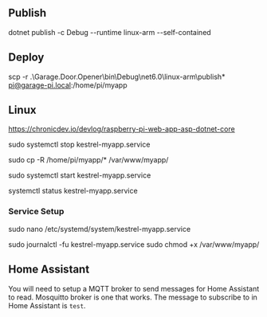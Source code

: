 ## Publish

dotnet publish -c Debug --runtime linux-arm --self-contained

## Deploy

scp -r .\Garage.Door.Opener\bin\Debug\net6.0\linux-arm\publish\* pi@garage-pi.local:/home/pi/myapp

## Linux

https://chronicdev.io/devlog/raspberry-pi-web-app-asp-dotnet-core

sudo systemctl stop kestrel-myapp.service

sudo cp -R /home/pi/myapp/* /var/www/myapp/

sudo systemctl start kestrel-myapp.service

systemctl status kestrel-myapp.service

### Service Setup

sudo nano /etc/systemd/system/kestrel-myapp.service

sudo journalctl -fu kestrel-myapp.service
sudo chmod +x /var/www/myapp/

## Home Assistant

You will need to setup a MQTT broker to send messages for Home Assistant to read. Mosquitto broker is one that works. The message to subscribe to in Home Assistant is `test`.
